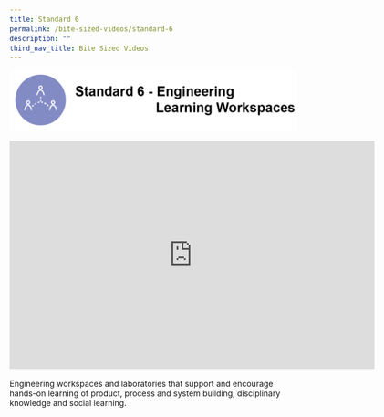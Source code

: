 ```yaml
---
title: Standard 6
permalink: /bite-sized-videos/standard-6
description: ""
third_nav_title: Bite Sized Videos
---
```

![](/images/cdio6-1.png)

<iframe width="640" height="400" src="https://www.youtube.com/embed/FEIAa_1M7ds" title="YouTube video player" frameborder="0" allow="accelerometer; autoplay; clipboard-write; encrypted-media; gyroscope; picture-in-picture" allowfullscreen></iframe>

Engineering workspaces and laboratories that support and encourage hands-on learning of product, process and system building, disciplinary knowledge and social learning.
